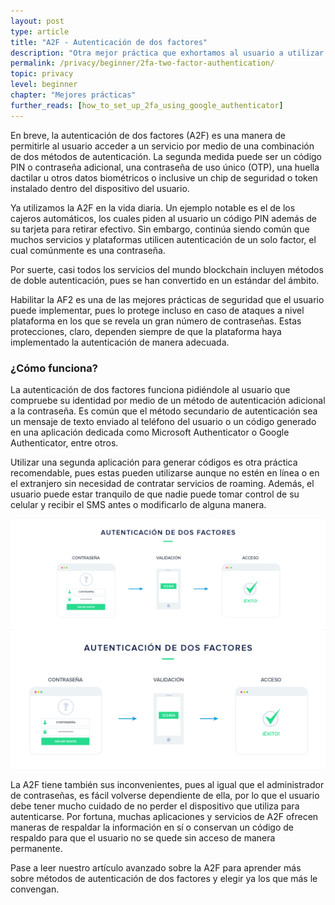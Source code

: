 ```yaml
---
layout: post
type: article
title: "A2F - Autenticación de dos factores"
description: "Otra mejor práctica que exhortamos al usuario a utilizar es la autenticación de dos factores, conocida también como AF2 (two-factor authentication; 2FA). Este artículo habla de ella y su importancia."
permalink: /privacy/beginner/2fa-two-factor-authentication/
topic: privacy
level: beginner
chapter: "Mejores prácticas"
further_reads: [how_to_set_up_2fa_using_google_authenticator]
---
```


En breve, la autenticación de dos factores (A2F) es una manera de permitirle al usuario acceder a un servicio por medio de una combinación de dos métodos de autenticación. La segunda medida puede ser un código PIN o contraseña adicional, una contraseña de uso único (OTP), una huella dactilar u otros datos biométricos o inclusive un chip de seguridad o token instalado dentro del dispositivo del usuario.

Ya utilizamos la A2F en la vida diaria. Un ejemplo notable es el de los cajeros automáticos, los cuales piden al usuario un código PIN además de su tarjeta para retirar efectivo. Sin embargo, continúa siendo común que muchos servicios y plataformas utilicen autenticación de un solo factor, el cual comúnmente es una contraseña.

Por suerte, casi todos los servicios del mundo blockchain incluyen métodos de doble autenticación, pues se han convertido en un estándar del ámbito.

Habilitar la AF2 es una de las mejores prácticas de seguridad que el usuario puede implementar, pues lo protege incluso en caso de ataques a nivel plataforma en los que se revela un gran número de contraseñas. Estas protecciones, claro, dependen siempre de que la plataforma haya implementado la autenticación de manera adecuada.



### ¿Cómo funciona?

La autenticación de dos factores funciona pidiéndole al usuario que compruebe su identidad por medio de un método de autenticación adicional a la contraseña. Es común que el método secundario de autenticación sea un mensaje de texto enviado al teléfono del usuario o un código generado en una aplicación dedicada como Microsoft Authenticator o Google Authenticator, entre otros.

Utilizar una segunda aplicación para generar códigos es otra práctica recomendable, pues estas pueden utilizarse aunque no estén en línea o en el extranjero sin necesidad de contratar servicios de roaming. Además, el usuario puede estar tranquilo de que nadie puede tomar control de su celular y recibir el SMS antes o modificarlo de alguna manera.

![2FA in ES](/assets/post_files/privacy/beginner/2fa/ES_2fa_D.jpg)
![2FA in ES](/assets/post_files/privacy/beginner/2fa/ES_2fa_M.jpg)

La A2F tiene también sus inconvenientes, pues al igual que el administrador de contraseñas, es fácil volverse dependiente de ella, por lo que el usuario debe tener mucho cuidado de no perder el dispositivo que utiliza para autenticarse. Por fortuna, muchas aplicaciones y servicios de A2F ofrecen maneras de respaldar la información en sí o conservan un código de respaldo para que el usuario no se quede sin acceso de manera permanente.

Pase a leer nuestro artículo avanzado sobre la A2F para aprender más sobre métodos de autenticación de dos factores y elegir ya los que más le convengan.